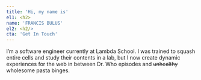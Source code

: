 ```yaml
---
title: 'Hi, my name is'
el1: <h2>
name: 'FRANCIS BULUS'
el2: <h2/>
cta: 'Get In Touch'
---
```


I’m a software engineer currently at Lambda School. I was trained to squash entire cells and study their contents in a lab, but I now create dynamic experiences for the web in between Dr. Who episodes and ~~unhealthy~~ wholesome pasta binges.
